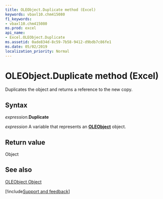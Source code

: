 ```yaml
---
title: OLEObject.Duplicate method (Excel)
keywords: vbaxl10.chm415080
f1_keywords:
- vbaxl10.chm415080
ms.prod: excel
api_name:
- Excel.OLEObject.Duplicate
ms.assetid: 0ade834d-8c59-7b58-9412-d9bdb7c86fe1
ms.date: 05/02/2019
localization_priority: Normal
---
```



# OLEObject.Duplicate method (Excel)

Duplicates the object and returns a reference to the new copy.


## Syntax

_expression_.**Duplicate**

_expression_ A variable that represents an **[OLEObject](Excel.OLEObject.md)** object.


## Return value

Object


## See also


[OLEObject Object](Excel.OLEObject.md)

[!include[Support and feedback](~/includes/feedback-boilerplate.md)]